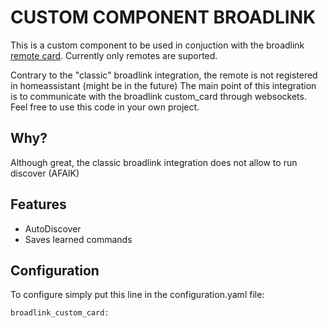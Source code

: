 # CUSTOM COMPONENT BROADLINK

This is a custom component to be used in conjuction with the broadlink [remote card](https://github.com/zroger49/broadllink-card). Currently only remotes are suported. 

Contrary to the "classic" broadlink integration, the remote is not registered in homeassistant (might be in the future)
The main point of this integration is to communicate with the broadlink custom_card through websockets. Feel free to use this code in your own project.

## Why?

Although great, the classic broadlink integration does not allow to run discover (AFAIK)

## Features

- AutoDiscover
- Saves learned commands


## Configuration

To configure simply put this line in the configuration.yaml file: 


```
broadlink_custom_card:
```


